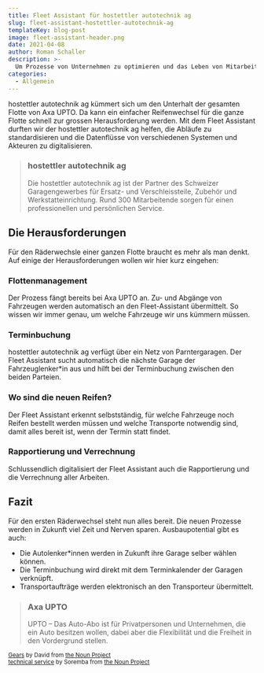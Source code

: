 ```yaml
---
title: Fleet Assistant für hostettler autotechnik ag
slug: fleet-assistant-hostettler-autotechnik-ag
templateKey: blog-post
image: fleet-assistant-header.png
date: 2021-04-08
author: Roman Schaller
description: >-
  Um Prozesse von Unternehmen zu optimieren und das Leben von Mitarbeiter*innen zu vereinfachen sind wir als Apptiva AG angetreten. Für die hostettler autotechnik ag durften wir genau das einmal mehr tun.
categories:
  - Allgemein
---
```


hostettler autotechnik ag kümmert sich um den Unterhalt der gesamten Flotte von Axa UPTO. Da kann ein einfacher Reifenwechsel für die ganze Flotte schnell zur grossen Herausforderung werden. Mit dem Fleet Assistant durften wir der hostettler autotechnik ag
helfen, die Abläufe zu standardisieren und die Datenflüsse von verschiedenen Systemen und Akteuren zu digitalisieren.

> ### hostettler autotechnik ag
>
> Die hostettler autotechnik ag ist der Partner des Schweizer Garagengewerbes für Ersatz- und Verschleissteile, Zubehör und Werkstatteinrichtung. Rund 300 Mitarbeitende sorgen für einen professionellen und persönlichen Service.

## Die Herausforderungen

Für den Räderwechsle einer ganzen Flotte braucht es mehr als man denkt. Auf einige der Herausforderungen wollen wir hier kurz eingehen:

### Flottenmanagement

Der Prozess fängt bereits bei Axa UPTO an. Zu- und Abgänge von Fahrzeugen werden automatisch an den Fleet-Assistant übermittelt. So wissen wir immer genau, um welche Fahrzeuge wir uns kümmern müssen.

### Terminbuchung

hostettler autotechnik ag verfügt über ein Netz von Parntergaragen. Der Fleet Assistant sucht automatisch die nächste Garage der Fahrzeuglenker\*in aus und hilft bei der Terminbuchung zwischen den beiden Parteien.

### Wo sind die neuen Reifen?

Der Fleet Assistant erkennt selbstständig, für welche Fahrzeuge noch Reifen bestellt werden müssen und welche Transporte notwendig sind, damit alles bereit ist, wenn der Termin statt findet.

### Rapportierung und Verrechnung

Schlussendlich digitalisiert der Fleet Assistant auch die Rapportierung und die Verrechnung aller Arbeiten.

## Fazit

Für den ersten Räderwechsel steht nun alles bereit. Die neuen Prozesse werden in Zukunft viel Zeit und Nerven sparen. Ausbaupotential gibt es auch:

- Die Autolenker\*innen werden in Zukunft ihre Garage selber wählen können.
- Die Terminbuchung wird direkt mit dem Terminkalender der Garagen verknüpft.
- Transportaufträge werden elektronisch an den Transporteur übermittelt.

> ### Axa UPTO
>
> UPTO – Das Auto-Abo ist für Privatpersonen und Unternehmen, die ein Auto besitzen wollen, dabei aber die Flexibilität und die Freiheit
> in den Vordergrund stellen.

<sub>[Gears](https://thenounproject.com/search/?q=gear&i=441265) by David from [the Noun Project](https://thenounproject.com/)</sub>  
<sub>[technical service](https://thenounproject.com/search/?q=technical+service&i=3844482) by Soremba from [the Noun Project](https://thenounproject.com/)</sub>
